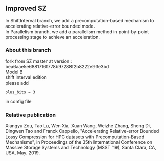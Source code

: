 ## Improved SZ
In ShiftInterval branch, we add a precomputation-based mechanism to accelerating relative-error bounded mode.  
In Parallelism branch, we add a parallelism method in point-by-point processing stage to achieve an acceleration.

### About this branch
fork from SZ master at version : bea6aae5e6881716f778b97288f2b8222e93e3bd  
Model B   
shift interval edition    
please add 
```
plus_bits = 3
```
in config file  

### Relative publication
Xiangyu Zou, Tao Lu, Wen Xia, Xuan Wang, Weizhe Zhang, Sheng Di, Dingwen Tao and Franck Cappello, "Accelerating Relative-error Bounded Lossy Compression for HPC datasets with Precomputation-Based Mechanisms", in Proceedings of the 35th International Conference on Massive Storage Systems and Technology (MSST '19), Santa Clara, CA, USA, May. 2019.
